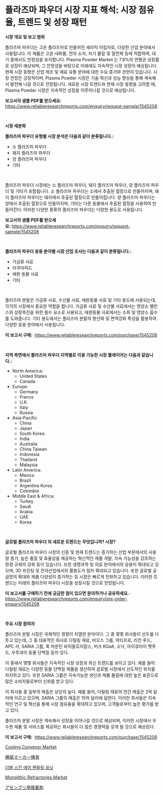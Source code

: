 <p><h1>플라즈마 파우더 시장 지표 해석: 시장 점유율, 트렌드 및 성장 패턴</h1></p><p><strong>시장 개요 및 보고 범위</strong></p>
<p><p>플라즈마 파우더는 고온 플라즈마로 만들어진 세라믹 미립자로, 다양한 산업 분야에서 사용됩니다. 이 제품은 고온 내화물, 전자 소자, 자기 물질 및 절연체 등에 적합하며, 대기 중에서도 안정성을 유지합니다. Plasma Powder Market 는 7.9%의 연평균 성장률로 성장이 예상되며, 그 안정성을 바탕으로 미래에도 지속적인 시장 성장이 예상됩니다. 현재 시장 동향은 산업 제조 및 재료 유통 분야에 대한 수요 증가와 관련이 있습니다. 시장 전망은 긍정적이며, Plasma Powder 시장은 기술 혁신과 성능 향상을 통해 계속해서 발전해 나갈 것으로 전망됩니다. 새로운 시장 트렌드와 현재 시장 동향을 고려할 때, Plasma Powder 시장은 지속적인 성장을 이루어나갈 것으로 예상됩니다.</p></p>
<p><strong>보고서의 샘플 PDF를 받으세요:</strong> <a href="https://www.reliableresearchreports.com/enquiry/request-sample/1545208">https://www.reliableresearchreports.com/enquiry/request-sample/1545208</a></p>
<p>&nbsp;</p>
<p><strong>시장 세분화</strong></p>
<p><strong>플라즈마 파우더 유형별 시장 분석은 다음과 같이 분류됩니다.:</strong></p>
<p><ul><li>소 플라즈마 파우더</li><li>돼지 플라즈마 파우더</li><li>양 플라즈마 파우더</li><li>기타</li></ul></p>
<p>&nbsp;</p>
<p><p>플라즈마 파우더 시장에는 소 플라즈마 파우더, 돼지 플라즈마 파우더, 양 플라즈마 파우더 및 기타가 포함됩니다. 소 플라즈마 파우더는 소에서 추출된 혈장으로 만들어지며, 돼지 플라즈마 파우더는 돼지에서 추출된 혈장으로 만들어집니다. 양 플라즈마 파우더는 양에서 추출된 혈장으로 만들어지며, 기타는 다른 동물에서 추출된 혈장을 사용하여 만들어진다. 이러한 다양한 종류의 플라즈마 파우더는 다양한 용도로 사용됩니다.</p></p>
<p><strong>보고서의 샘플 PDF를 받으세요:</strong>&nbsp;<a href="https://www.reliableresearchreports.com/enquiry/request-sample/1545208">https://www.reliableresearchreports.com/enquiry/request-sample/1545208</a></p>
<p>&nbsp;</p>
<p><strong> 플라즈마 파우더 응용 분야별 시장 산업 조사는 다음과 같이 분류됩니다.:</strong></p>
<p><ul><li>가금류 사료</li><li>아쿠아피드</li><li>애완 동물 사료</li><li>기타</li></ul></p>
<p>&nbsp;</p>
<p><p>플라즈마 분말은 가금류 사료, 수산물 사료, 애완동물 사료 및 기타 용도에 사용되는데, 각각의 시장에서 중요한 역할을 합니다. 가금류 사료 및 수산물 사료에서는 영양소 밸런스와 성장촉진을 위한 필수 요소로 사용되고, 애완동물 사료에서는 소화 및 영양소 흡수를 도와줍니다. 기타 용도에서는 플라즈마 분말의 항산화 및 면역강화 특성을 활용하여 다양한 응용 분야에서 사용됩니다.</p></p>
<p><strong>이 보고서 구매:</strong>&nbsp; <a href="https://www.reliableresearchreports.com/purchase/1545208">https://www.reliableresearchreports.com/purchase/1545208</a></p>
<p>&nbsp;</p>
<p><strong>지역 측면에서 플라즈마 파우더 지역별로 이용 가능한 시장 플레이어는 다음과 같습니다.:</strong></p>
<p><ul>
    <li>
        North America:
        <ul>
            <li>United States</li>
            <li>Canada</li>
        </ul>
    </li>
    <li>
        Europe:
        <ul>
            <li>Germany</li>
            <li>France</li>
            <li>U.K.</li>
            <li>Italy</li>
            <li>Russia</li>
        </ul>
    </li>
    <li>
        Asia-Pacific:
        <ul>
            <li>China</li>
            <li>Japan</li>
            <li>South Korea</li>
            <li>India</li>
            <li>Australia</li>
            <li>China Taiwan</li>
            <li>Indonesia</li>
            <li>Thailand</li>
            <li>Malaysia</li>
        </ul>
    </li>
    <li>
        Latin America:
        <ul>
            <li>Mexico</li>
            <li>Brazil</li>
            <li>Argentina Korea</li>
            <li>Colombia</li>
        </ul>
    </li>
    <li>
        Middle East & Africa:
        <ul>
            <li>Turkey</li>
            <li>Saudi</li>
            <li>Arabia</li>
            <li>UAE</li>
            <li>Korea</li>
        </ul>
    </li>
    </ul></p>
<p>&nbsp;</p>
<p><strong>글로벌 플라즈마 파우더 의 새로운 트렌드는 무엇입니까? 시장?</strong></p>
<p><p>글로벌 플라즈마 파우더 시장의 신흥 및 현재 트렌드는 증가하는 산업 부문에서의 사용량 증가, 높은 품질 및 효율성을 제공하는 혁신적인 제품 개발, 지속 가능성을 강조하는 환경 규제의 강화 등이 있습니다. 또한 생명과학 및 의료 분야에서의 응용이 확대되고 있으며, 3D 프린팅 및 전자산업에서의 활용도가 점차 확대되고 있습니다. 또한 글로벌 공급망의 확대와 제품 다양성이 증가하는 등 시장은 빠르게 진화하고 있습니다. 이러한 트렌드는 미래의 플라즈마 파우더 시장을 성장시킬 것으로 전망됩니다.</p></p>
<p><strong>이 보고서를 구매하기 전에 궁금한 점이 있으면 문의하거나 공유하세요.</strong>- <a href="https://www.reliableresearchreports.com/enquiry/pre-order-enquiry/1545208">https://www.reliableresearchreports.com/enquiry/pre-order-enquiry/1545208</a></p>
<p>&nbsp;</p>
<p><strong>주요 시장 참여자</strong></p>
<p><p>플라즈마 분말 시장은 국제적인 경쟁이 치열한 분야이다. 그 중 몇몇 회사들이 선두를 다투고 있는데, 그 중 대표적인 회사로 다릴링 재료, 비오스 그룹, 악티프로, 리칸 푸드, APC 사, SARIA 그룹, 록 마운틴 바이올로지칼스, 머크 KGaA, 소낙, 아이큐아이 펫푸드, 우루과이 동물 단백질 등이 있다.</p><p>이 중에서 몇몇 회사들은 지속적인 시장 성장과 최신 트렌드를 보이고 있다. 예를 들어 다릴링 재료는 다양한 동물 단백질 제품을 생산하여 글로벌 시장에서 선도적인 위치를 차지하고 있다. 또한 SARIA 그룹은 지속가능한 생산과 제품 품질에 대한 높은 표준으로 많은 소비자들로부터 신뢰를 받고 있다.</p><p>이 회사들 중 일부의 매출은 상당히 높다. 예를 들어, 다릴링 재료의 연간 매출은 2억 달러에 이르고 있으며, SARIA 그룹의 매출은 15억 달러에 달한다. 이러한 회사들은 지속적인 연구 및 혁신을 통해 시장 점유율을 확대하고 있으며, 고객들로부터 높은 평가를 받고 있다.</p><p>플라즈마 분말 시장은 계속해서 성장을 이어나갈 것으로 예상되며, 이러한 시장에서 우수한 제품 및 서비스를 제공하는 회사들이 더 많은 경쟁력을 갖게 될 것으로 예상된다.</p></p>
<p><strong>이 보고서 구매:</strong>&nbsp;&nbsp;<a href="https://www.reliableresearchreports.com/purchase/1545208">https://www.reliableresearchreports.com/purchase/1545208</a></p>
<p><p><a href="https://view.publitas.com/reportprime-1/cooling-conveyor-market-share-market-new-trends-analysis-report-by-type-by-application-by-end-use-by-region-and-segment-forecasts-2024-2031/">Cooling Conveyor Market</a></p><p><a href="https://github.com/moulafa/Market-Research-Report-List-1/blob/main/266529114970.md">腫瘍マーカー検査</a></p><p><a href="https://github.com/TobyKub4685/Market-Research-Report-List-1/blob/main/319652713924.md">더블 스킨 에어 핸들링 유닛</a></p><p><a href="https://faithful-glue-af3.notion.site/Monolithic-Refractories-Market-Research-Report-The-Key-To-Successful-Business-Strategy-Forecasted-f-6b80a2b6def34dd1afa65042fdea6e3d">Monolithic Refractories Market</a></p><p><a href="https://medium.com/@vivakuvalis2005/%E3%82%A2%E3%82%BB%E3%83%B3%E3%83%96%E3%83%AA%E6%8E%A5%E7%9D%80%E5%89%A4%E5%B8%82%E5%A0%B4%E8%A6%8F%E6%A8%A1-%E5%B8%82%E5%A0%B4%E5%B1%95%E6%9C%9B%E3%81%8A%E3%82%88%E3%81%B3%E5%B8%82%E5%A0%B4%E4%BA%88%E6%B8%AC-2024%E5%B9%B4%E3%81%8B%E3%82%892031%E5%B9%B4-2ae0b27522ed">アセンブリ用接着剤</a></p></p>
